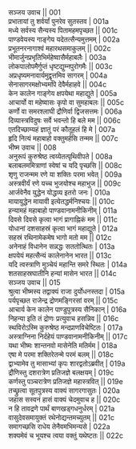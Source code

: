सञ्जय उवाच ||	001    
प्रभातायां तु शर्वर्यां पुनरेव सुतस्तव |	001a  
मध्ये सर्वस्य सैन्यस्य पितामहमपृच्छत ||	001c  
पाण्डवेयस्य गाङ्गेय यदेतत्सैन्यमुत्तमम् |	002a  
प्रभूतनरनागाश्वं महारथसमाकुलम् ||	002c  
भीमार्जुनप्रभृतिभिर्महेष्वासैर्महाबलैः |	003a  
लोकपालोपमैर्गुप्तं धृष्टद्युम्नपुरोगमैः ||	003c  
अप्रधृष्यमनावार्यमुद्वृत्तमिव सागरम् |	004a  
सेनासागरमक्षोभ्यमपि देवैर्महाहवे ||	004c  
केन कालेन गाङ्गेय क्षपयेथा महाद्युते |	005a  
आचार्यो वा महेष्वासः कृपो वा सुमहाबलः ||	005c  
कर्णो वा समरश्लाघी द्रौणिर्वा द्विजसत्तमः |	006a  
दिव्यास्त्रविदुषः सर्वे भवन्तो हि बले मम ||	006c  
एतदिच्छाम्यहं ज्ञातुं परं कौतूहलं हि मे |	007a  
हृदि नित्यं महाबाहो वक्तुमर्हसि तन्मम ||	007c  
भीष्म उवाच ||	008    
अनुरूपं कुरुश्रेष्ठ त्वय्येतत्पृथिवीपते |	008a  
बलाबलममित्राणां स्वेषां च यदि पृच्छसि ||	008c  
शृणु राजन्मम रणे या शक्तिः परमा भवेत् |	009a  
अस्त्रवीर्यं रणे यच्च भुजयोश्च महाभुज ||	009c  
आर्जवेनैव युद्धेन योद्धव्य इतरो जनः |	010a  
मायायुद्धेन मायावी इत्येतद्धर्मनिश्चयः ||	010c  
हन्यामहं महाबाहो पाण्डवानामनीकिनीम् |	011a  
दिवसे दिवसे कृत्वा भागं प्रागाह्निकं मम ||	011c  
योधानां दशसाहस्रं कृत्वा भागं महाद्युते |	012a  
सहस्रं रथिनामेकमेष भागो मतो मम ||	012c  
अनेनाहं विधानेन सन्नद्धः सततोत्थितः |	013a  
क्षपयेयं महत्सैन्यं कालेनानेन भारत ||	013c  
यदि त्वस्त्राणि मुञ्चेयं महान्ति समरे स्थितः |	014a  
शतसाहस्रघातीनि हन्यां मासेन भारत ||	014c  
सञ्जय उवाच ||	015    
श्रुत्वा भीष्मस्य तद्वाक्यं राजा दुर्योधनस्तदा |	015a  
पर्यपृच्छत राजेन्द्र द्रोणमङ्गिरसां वरम् ||	015c  
आचार्य केन कालेन पाण्डुपुत्रस्य सैनिकान् |	016a  
निहन्या इति तं द्रोणः प्रत्युवाच हसन्निव ||	016c  
स्थविरोऽस्मि कुरुश्रेष्ठ मन्दप्राणविचेष्टितः |	017a  
अस्त्राग्निना निर्दहेयं पाण्डवानामनीकिनीम् ||	017c  
यथा भीष्मः शान्तनवो मासेनेति मतिर्मम |	018a  
एषा मे परमा शक्तिरेतन्मे परमं बलम् ||	018c  
द्वाभ्यामेव तु मासाभ्यां कृपः शारद्वतोऽब्रवीत् |	019a  
द्रौणिस्तु दशरात्रेण प्रतिजज्ञे बलक्षयम् |	019c  
कर्णस्तु पञ्चरात्रेण प्रतिजज्ञे महास्त्रवित् ||	019e   
तच्छ्रुत्वा सूतपुत्रस्य वाक्यं सागरगासुतः |	020a  
जहास सस्वनं हासं वाक्यं चेदमुवाच ह ||	020c  
न हि तावद्रणे पार्थं बाणखड्गधनुर्धरम् |	021a  
वासुदेवसमायुक्तं रथेनोद्यन्तमच्युतम् ||	021c  
समागच्छसि राधेय तेनैवमभिमन्यसे |	022a  
शक्यमेवं च भूयश्च त्वया वक्तुं यथेष्टतः ||	022c  
